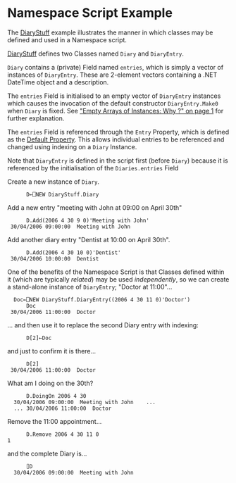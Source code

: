 # Namespace Script Example

The [DiaryStuff](DiaryStuff%20Example%20Namespace.htm) example illustrates the manner in which classes may be defined and used in a Namespace script.

[DiaryStuff](DiaryStuff%20Example%20Namespace.htm) defines two Classes named `Diary` and `DiaryEntry`.

`Diary` contains a (private) Field named `entries`, which is simply a vector of instances of `DiaryEntry`. These are 2-element vectors containing a .NET DateTime object and a description.

The `entries` Field is initialised to an empty vector of `DiaryEntry` instances which causes the invocation of the default constructor `DiaryEntry.Make0` when `Diary` is fixed. See ["Empty Arrays of Instances: Why ?" on page 1](../constructors/empty-arrays-of-instances-why.md) for further explanation.

The `entries` Field is referenced through the `Entry` Property, which is defined as the [Default Property](../class-members/properties/default-property.md). This allows individual entries to be referenced and changed using indexing on a `Diary` Instance.

Note that `DiaryEntry` is defined in the script first (before `Diary`) because it is referenced by the initialisation of the `Diaries.entries` Field

Create a new instance of `Diary`.
```apl
      D←⎕NEW DiaryStuff.Diary
```

Add a new entry "meeting with John at 09:00 on April 30th"
```apl
      D.Add(2006 4 30 9 0)'Meeting with John'
 30/04/2006 09:00:00  Meeting with John 
```

Add another diary entry "Dentist at 10:00 on April 30th".
```apl
      D.Add(2006 4 30 10 0)'Dentist'
 30/04/2006 10:00:00  Dentist 
```

One of the benefits of the Namespace Script is that Classes defined within it (which are typically *related*) may be used *independently*, so we can create a stand-alone instance of `DiaryEntry`; "Doctor at 11:00"...
```apl
  Doc←⎕NEW DiaryStuff.DiaryEntry((2006 4 30 11 0)'Doctor')
      Doc
 30/04/2006 11:00:00  Doctor 
```

... and then use it to replace the second Diary entry with indexing:
```apl
      D[2]←Doc
```

and just to confirm it is there...
```apl
      D[2]
 30/04/2006 11:00:00  Doctor 
```

What am I doing on the 30th?
```apl
      D.DoingOn 2006 4 30
  30/04/2006 09:00:00  Meeting with John    ...
  ... 30/04/2006 11:00:00  Doctor  
```

Remove the 11:00 appointment...
```apl
      D.Remove 2006 4 30 11 0
1
```

and the complete Diary is...
```apl
      ⌷D
  30/04/2006 09:00:00  Meeting with John  
```
